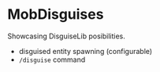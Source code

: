 # MobDisguises
Showcasing DisguiseLib posibilities.

* disguised entity spawning (configurable)
* `/disguise` command




